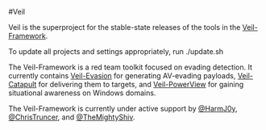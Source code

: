 #Veil

Veil is the superproject for the stable-state releases of the tools in the [Veil-Framework](https://www.veil-framework.com/).


To update all projects and settings appropriately, run ./update.sh


The Veil-Framework is a red team toolkit focused on evading detection. It currently contains [Veil-Evasion](https://github.com/Veil-Framework/Veil-Evasion) for generating AV-evading payloads, [Veil-Catapult](https://github.com/Veil-Framework/Veil-Catapult) for delivering them to targets, and [Veil-PowerView](https://github.com/Veil-Framework/Veil-PowerView) for gaining situational awareness on Windows domains.


The Veil-Framework is currently under active support by [@HarmJ0y](https://twitter.com/harmj0y), [@ChrisTruncer](https://twitter.com/ChrisTruncer), and [@TheMightyShiv](https://twitter.com/TheMightyShiv).
